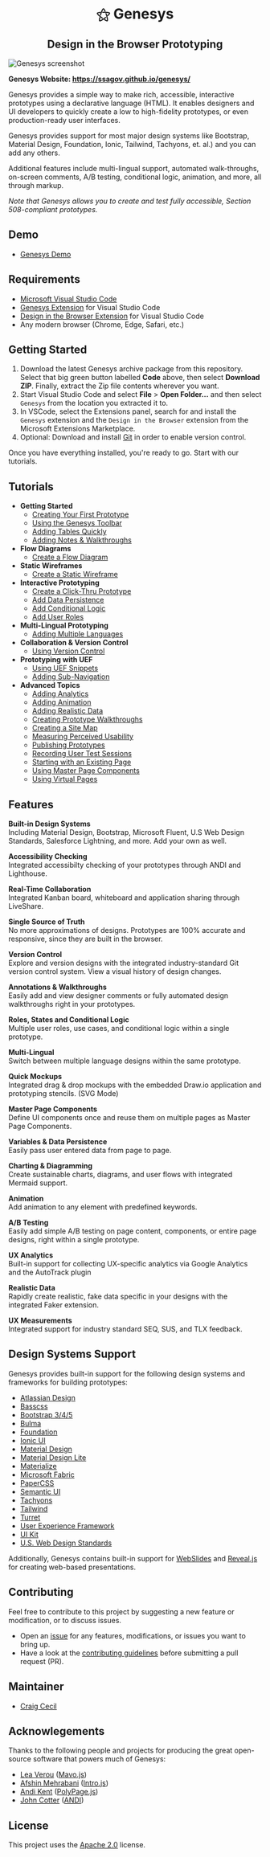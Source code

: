 <h1 align="center">&#9885; Genesys</h1>
<h2 align="center">Design in the Browser Prototyping</h2>

![Genesys screenshot](genesys-screenshot.png)

**Genesys Website: https://ssagov.github.io/genesys/**

Genesys provides a simple way to make rich, accessible, interactive prototypes using a declarative language (HTML). It enables designers and UI developers to quickly create a low to high-fidelity prototypes, or even production-ready user interfaces. 

Genesys provides support for most major design systems like Bootstrap, Material Design, Foundation, Ionic, Tailwind, Tachyons, et. al.) and you can add any others. 

Additional features include multi-lingual support, automated walk-throughs, on-screen comments, A/B testing, conditional logic, animation, and more, all through markup.

*Note that Genesys allows you to create and test fully accessible, Section 508-compliant prototypes.*

Demo
----

- [Genesys Demo](https://ssagov.github.io/genesys/demo/genesys-demo.html)

Requirements
------------

- [Microsoft Visual Studio Code](https://code.visualstudio.com/)
- [Genesys Extension](https://github.com/SSAgov/genesys-vscode-extension) for Visual Studio Code
- [Design in the Browser Extension](https://github.com/craigcecil/vscode-design-in-browser-pack) for Visual Studio Code
- Any modern browser (Chrome, Edge, Safari, etc.)

Getting Started
---------------

1. Download the latest Genesys archive package from this repository. Select that big green button labelled **Code** above, then select **Download ZIP**. Finally, extract the Zip file contents wherever you want.
2. Start Visual Studio Code and select **File** > **Open Folder...** and then select `Genesys` from the location you extracted it to.
3. In VSCode, select the Extensions panel, search for and install the `Genesys` extension and the `Design in the Browser` extension from the Microsoft Extensions Marketplace.
4. Optional: Download and install [Git](https://git-scm.com/) in order to enable version control.

Once you have everything installed, you're ready to go. Start with our tutorials.

Tutorials
---------

- **Getting Started**
  - [Creating Your First Prototype](https://github.com/SSAgov/genesys/blob/main/tutorials/01-Getting-Started/01-Creating-Your-First-Prototype.md)
  - [Using the Genesys Toolbar](https://github.com/SSAgov/genesys/blob/main/tutorials/01-Getting-Started/02-Using-the-Genesys-Toolbar.md)
  - [Adding Tables Quickly](https://github.com/SSAgov/genesys/blob/main/tutorials/01-Getting-Started/03-Add-Tables-Quickly.md)
  - [Adding Notes & Walkthroughs](https://github.com/SSAgov/genesys/blob/main/tutorials/01-Getting-Started/04-Adding-Notes-and-Walkthroughs.md)
- **Flow Diagrams**
  - [Create a Flow Diagram](https://github.com/SSAgov/genesys/blob/main/tutorials/02-Flow-Diagrams/01-Create-a-Flow-Diagram.md)
- **Static Wireframes**
  - [Create a Static Wireframe](https://github.com/SSAgov/genesys/blob/main/tutorials/03-Static-Wireframes/01-Create-a-Static-Wireframe.md)
- **Interactive Prototyping**
  - [Create a Click-Thru Prototype](https://github.com/SSAgov/genesys/blob/main/tutorials/04-Interactive-Prototyping/01-Create-a-Click-Thru-Prototype.md)
  - [Add Data Persistence](https://github.com/SSAgov/genesys/blob/main/tutorials/04-Interactive-Prototyping/02-Add-Data-Persistence.md)
  - [Add Conditional Logic](https://github.com/SSAgov/genesys/blob/main/tutorials/04-Interactive-Prototyping/03-Add-Conditional-Logic.md)
  - [Add User Roles](https://github.com/SSAgov/genesys/blob/main/tutorials/04-Interactive-Prototyping/04-Add-User-Roles.md)
- **Multi-Lingual Prototyping**
  - [Adding Multiple Languages](https://github.com/SSAgov/genesys/blob/main/tutorials/05-Multi-Lingual-Prototyping/01-Adding-Multiple-Languages.md)
- **Collaboration & Version Control**
  - [Using Version Control](https://github.com/SSAgov/genesys/blob/main/tutorials/06-Collaboration-and-Version-Control/01-Using-Version-Control.md)
- **Prototyping with UEF**
  - [Using UEF Snippets](https://github.com/SSAgov/genesys/blob/main/tutorials/07-Prototyping-with-UEF/01-Using-UEF-Snippets.md)
  - [Adding Sub-Navigation](https://github.com/SSAgov/genesys/blob/main/tutorials/07-Prototyping-with-UEF/02-Adding-Sub-Navigation.md)
- **Advanced Topics**
  - [Adding Analytics](https://github.com/SSAgov/genesys/blob/main/tutorials/08-Advanced-Topics/Adding-Analytics.md)
  - [Adding Animation](https://github.com/SSAgov/genesys/blob/main/tutorials/08-Advanced-Topics/Adding-Animation.md)
  - [Adding Realistic Data](https://github.com/SSAgov/genesys/blob/main/tutorials/08-Advanced-Topics/Adding-Realistic-Data.md)
  - [Creating Prototype Walkthroughs](https://github.com/SSAgov/genesys/blob/main/tutorials/08-Advanced-Topics/Creating-Prototype-Walkthroughs.md)
  - [Creating a Site Map](https://github.com/SSAgov/genesys/blob/main/tutorials/08-Advanced-Topics/Creating-a-Sitemap.md)
  - [Measuring Perceived Usability](https://github.com/SSAgov/genesys/blob/main/tutorials/08-Advanced-Topics/Measuring-Perceived-Usability.md)
  - [Publishing Prototypes](https://github.com/SSAgov/genesys/blob/main/tutorials/08-Advanced-Topics/Publishing-Prototypes.md)
  - [Recording User Test Sessions](https://github.com/SSAgov/genesys/blob/main/tutorials/08-Advanced-Topics/Recording-User-Test-Sessions.md)
  - [Starting with an Existing Page](https://github.com/SSAgov/genesys/blob/main/tutorials/08-Advanced-Topics/Starting-with-Existing-Page.md)
  - [Using Master Page Components](https://github.com/SSAgov/genesys/blob/main/tutorials/08-Advanced-Topics/Using-Master-Page-Components.md)
  - [Using Virtual Pages](https://github.com/SSAgov/genesys/blob/main/tutorials/08-Advanced-Topics/Using-Virtual-Pages.md)

Features
--------

**Built-in Design Systems**<br />
Including Material Design, Bootstrap, Microsoft Fluent, U.S Web Design Standards, Salesforce Lightning, and more. Add your own as well.

**Accessibility Checking**<br />
Integrated accessibilty checking of your prototypes through ANDI and Lighthouse.

**Real-Time Collaboration**<br />
Integrated Kanban board, whiteboard and application sharing through LiveShare.

**Single Source of Truth**<br />
No more approximations of designs. Prototypes are 100% accurate and responsive, since they are built in the browser.

**Version Control**<br />
Explore and version designs with the integrated industry-standard Git version control system. View a visual history of design changes.

**Annotations & Walkthroughs**<br />
Easily add and view designer comments or fully automated design walkthroughs right in your prototypes.

**Roles, States and Conditional Logic**<br />
Multiple user roles, use cases, and conditional logic within a single prototype.

**Multi-Lingual**<br />
Switch between multiple language designs within the same prototype.

**Quick Mockups**<br />
Integrated drag & drop mockups with the embedded Draw.io application and prototyping stencils. (SVG Mode)

**Master Page Components**<br />
Define UI components once and reuse them on multiple pages as Master Page Components.

**Variables & Data Persistence**<br />
Easily pass user entered data from page to page.

**Charting & Diagramming**<br />
Create sustainable charts, diagrams, and user flows with integrated Mermaid support.

**Animation**<br />
Add animation to any element with predefined keywords.

**A/B Testing**<br />
Easily add simple A/B testing on page content, components, or entire page designs, right within a single prototype.

**UX Analytics**<br />
Built-in support for collecting UX-specific analytics via Google Analytics and the AutoTrack plugin

**Realistic Data**<br />
Rapidly create realistic, fake data specific in your designs with the integrated Faker extension.

**UX Measurements**<br />
Integrated support for industry standard SEQ, SUS, and TLX feedback.

Design Systems Support
----------------------

Genesys provides built-in support for the following design systems and frameworks for building prototypes:

- [Atlassian Design](https://atlassian.design/)
- [Basscss](http://basscss.com/)
- [Bootstrap 3/4/5](http://getbootstrap.com/)
- [Bulma](http://bulma.io/)
- [Foundation](http://foundation.zurb.com/)
- [Ionic UI](https://ionicframework.com/docs/components)
- [Material Design](https://github.com/material-components/material-components-web)
- [Material Design Lite](https://getmdl.io/)
- [Materialize](http://materializecss.com/)
- [Microsoft Fabric](https://dev.office.com/fabric#/)
- [PaperCSS](https://www.getpapercss.com/)
- [Semantic UI](http://semantic-ui.com/)
- [Tachyons](http://tachyons.io/)
- [Tailwind](https://tailwindcss.com/)
- [Turret](http://turretcss.com/)
- [User Experience Framework](https://github.com/SSAgov/uef-vscode-extension)
- [UI Kit](https://getuikit.com/docs/introduction)
- [U.S. Web Design Standards](https://standards.usa.gov/)

Additionally, Genesys contains built-in support for [WebSlides](https://webslides.tv/#slide=1) and [Reveal.js](https://revealjs.com/) for creating web-based presentations.

Contributing
------------

Feel free to contribute to this project by suggesting a new feature or modification, or to discuss issues.

* Open an [issue](https://github.com/SSAgov/genesys/issues) for any features, modifications, or issues you want to bring up.
* Have a look at the [contributing guidelines](https://github.com/SSAgov/genesys/blob/main/CONTRIBUTING.md) before submitting a pull request (PR).

Maintainer
----------

* [Craig Cecil](https://github.com/CraigCecilSSA)

Acknowlegements
---------------

Thanks to the following people and projects for producing the great open-source software that powers much of Genesys:

* [Lea Verou](https://github.com/LeaVerou) ([Mavo.js](https://github.com/mavoweb/mavo))
* [Afshin Mehrabani](https://github.com/afshinm) ([Intro.js](https://github.com/usablica/intro.js))
* [Andi Kent](https://github.com/andykent) ([PolyPage.js](https://github.com/andykent/polypage))
* [John Cotter](https://github.com/JohnCotterSSA) ([ANDI](https://github.com/SSAgov/ANDI))

License
-------

This project uses the [Apache 2.0](https://github.com/SSAgov/genesys/blob/main/LICENSE.md) license.
